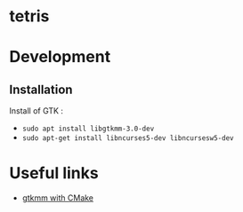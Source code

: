 # tetris




# Development

## Installation

Install of GTK :
- `sudo apt install libgtkmm-3.0-dev`
- `sudo apt-get install libncurses5-dev libncursesw5-dev`




# Useful links

- [gtkmm with CMake](https://stackoverflow.com/questions/46791091/how-to-set-up-cmakelists-with-gtk)